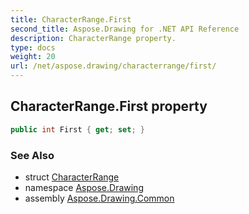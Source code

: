 ```yaml
---
title: CharacterRange.First
second_title: Aspose.Drawing for .NET API Reference
description: CharacterRange property. 
type: docs
weight: 20
url: /net/aspose.drawing/characterrange/first/
---
```

## CharacterRange.First property

```csharp
public int First { get; set; }
```

### See Also

* struct [CharacterRange](../)
* namespace [Aspose.Drawing](../../characterrange/)
* assembly [Aspose.Drawing.Common](../../../)


